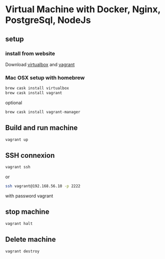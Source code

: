 # Virtual Machine with Docker, Nginx, PostgreSql, NodeJs

## setup

### install from website

Download  [virtualbox](https://www.virtualbox.org/wiki/Downloads) and [vagrant](https://www.vagrantup.com/docs/installation)

### Mac OSX setup with homebrew

```bash
brew cask install virtualbox
brew cask install vagrant
```

optional

```bash
brew cask install vagrant-manager
```

## Build and run machine

```bash
vagrant up
```

## SSH connexion

```bash
vagrant ssh
```

 or

```bash
ssh vagrant@192.168.56.10 -p 2222
```

with password vagrant

## stop machine

```bash
vagrant halt
```

## Delete machine

```bash
vagrant destroy
```
